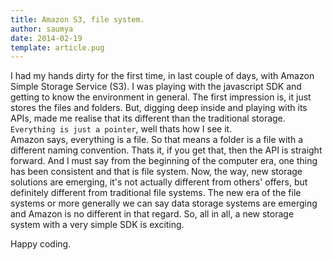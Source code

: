 ```yaml
---
title: Amazon S3, file system. 
author: saumya
date: 2014-02-19
template: article.pug
---
```



I had my hands dirty for the first time, in last couple of days, with Amazon Simple Storage Service (S3). I was playing with the javascript SDK and getting to know the environment in general. The first impression is, it just stores the files and folders. But, digging deep inside and playing with its APIs, made me realise that its different than the traditional storage.     
`Everything is just a pointer`, well thats how I see it.   
Amazon says, everything is a file. So that means a folder is a file with a different naming convention. Thats it, if you get that, then the API is straight forward. And I must say from the beginning of the computer era, one thing has been consistent and that is file system. Now, the way, new storage solutions are emerging, it's not actually different from others' offers, but definitely different from traditional file systems. The new era of the file systems or more generally we can say data storage systems are emerging and Amazon is no different in that regard. So, all in all, a new storage system with a very simple SDK is exciting.

Happy coding.